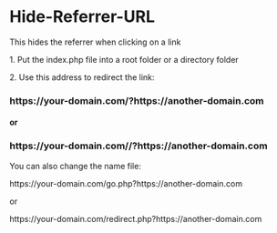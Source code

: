 # Hide-Referrer-URL
This hides the referrer when clicking on a link

<p>1. Put the index.php file into a root folder or a directory folder</p>
<p>2. Use this address to redirect the link:</p>
<h3>https://your-domain.com/?https://another-domain.com</h3>
<h4>or</h4>
<h3>https://your-domain.com/<directory-name>/?https://another-domain.com</h3>
<p>You can also change the name file:</p>
<p>https://your-domain.com/go.php?https://another-domain.com</p>
<p>or</p>
<p>https://your-domain.com/redirect.php?https://another-domain.com</p>
